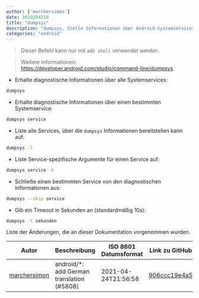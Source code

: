 ```yaml
---
author: ['marchersimon']
date: 1619294218
title: "dumpsys"
description: "dumpsys, Stelle Informationen über Android-Systemservices bereit."
categories: "android"
---
```

> Dieser Befehl kann nur mit `adb shell` verwendet werden.

> Weitere Informationen: <https://developer.android.com/studio/command-line/dumpsys>.

- Erhalte diagnostische Informationen über alle Systemservices:

```bash
dumpsys
```

- Erhalte diagnostische Informationen über einen bestimmten Systemservice:

```bash
dumpsys service
```

- Liste alle Services, über die `dumpsys` Informationen bereitstellen kann auf:

```bash
dumpsys -l
```

- Liste Service-spezifische Argumente für einen Service auf:

```bash
dumpsys service -h
```

- Schließe einen bestimmten Service von den diagnostischen Informationen aus:

```bash
dumpsys --skip service
```

- Gib ein Timeout in Sekunden an (standardmäßig 10s):

```bash
dumpsys -t sekunden
```
Liste der Änderungen, die an dieser Dokumentation vorgenommen wurden.


Autor | Beschreibung | ISO 8601 Datumsformat | Link zu GitHub
------|-----|-----|-----
[marchersimon](mailto:50295997+marchersimon@users.noreply.github.com) | android/*: add German translation (#5808) | 2021-04-24T21:56:58 | [906ccc19e4a5](https://github.com/tldr-pages/tldr/commit/906ccc19e4a52da93874a6797b29412359e658b4)

